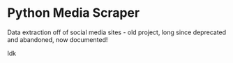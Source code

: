 # Python Media Scraper

Data extraction off of social media sites - old project, long since deprecated and abandoned, now documented!

Idk
